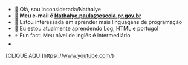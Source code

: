 - 👋 Olá, sou inconsiderada/Nathalye
- 👀 **Meu e-mail é Nathalye.paula@escola.pr.gov.br**
- 🌱 Estou interessada em aprender mais linguagens de programação
- 💞️ Eu estou atualmente aprendendo Log, HTML e portugol
- ⚡ Fun fact: Meu nível de inglês é intermediário
- 
[CLIQUE AQUI]https(://www.youtube.com/)
